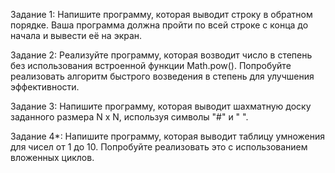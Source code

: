 Задание 1: Напишите программу, которая выводит строку в обратном порядке. Ваша программа должна пройти по всей строке с конца до начала и вывести её на экран.

Задание 2: Реализуйте программу, которая возводит число в степень без использования встроенной функции Math.pow(). Попробуйте реализовать алгоритм быстрого возведения в степень для улучшения эффективности.

Задание 3: Напишите программу, которая выводит шахматную доску заданного размера N х N, используя символы "#" и " ".

Задание 4*: Напишите программу, которая выводит таблицу умножения для чисел от 1 до 10. Попробуйте реализовать это с использованием вложенных циклов.




 






